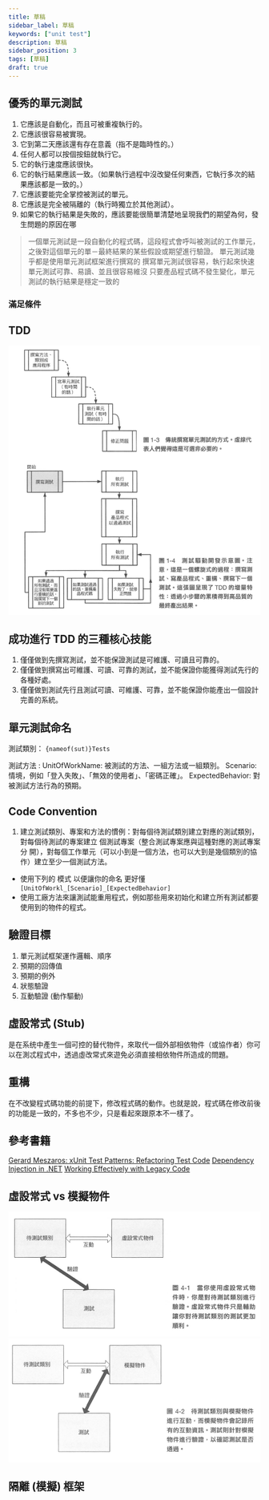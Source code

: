 ```yaml
---
title: 草稿
sidebar_label: 草稿
keywords: ["unit test"]
description: 草稿
sidebar_position: 3
tags: [草稿]
draft: true
---
```


## 優秀的單元測試

1. 它應該是自動化，而且可被重複執行的。
2. 它應該很容易被實現。
3. 它到第二天應該還有存在意義（指不是臨時性的。）
4. 任何人都可以按個按鈕就執行它。
5. 它的執行速度應該很快。
6. 它的執行結果應該一致。（如果執行過程中沒改變任何東西，它執行多次的結果應該都是一致的。）
7. 它應該要能完全掌控被測試的單元。
8. 它應該是完全被隔離的（執行時獨立於其他測試）。
9. 如果它的執行結果是失敗的，應該要能很簡單清楚地呈現我們的期望為何，發生問題的原因在哪

> 一個單元測試是一段自動化的程式碼，這段程式會呼叫被測試的工作單元，之後對這個單元的單－最終結果的某些假設或期望進行驗證。
> 單元測試幾乎都是使用單元測試框架進行撰寫的 撰寫單元測試很容易，執行起來快速
> 單元測試可靠、易讀、並且很容易維沒 只要產品程式碼不發生變化，單元測試的執行結果是穩定一致的

### 滿足條件



## TDD

![](img/2024-02-17-11-14-38.png)


## 成功進行 TDD 的三種核心技能
1. 僅僅做到先撰寫測試，並不能保證測試是可維護、可讀且可靠的。
2. 僅僅做到撰寫出可維護、可讀、可靠的測試，並不能保證你能獲得測試先行的各種好處。
3. 僅僅做到測試先行且測試可讀、可維護、可靠，並不能保證你能產出一個設計完善的系統。




## 單元測試命名

測試類別：
`{nameof(sut)}Tests`

測試方法 :
UnitOfWorkName: 被測試的方法、一組方法或一組類別。
Scenario: 情境，例如「登入失敗」、「無效的使用者」、「密碼正確」。
ExpectedBehavior: 對被測試方法行為的預期。

## Code Convention
1. 建立測試類別、專案和方法的慣例：對每個待測試類別建立對應的測試類別，對每個待測試的專案建立 個測試專案（整合測試專案應與這種對應的測試專案分
開），對每個工作單元（可以小到是一個方法，也可以大到是幾個類別的協作）建立至少一個測試方法。
- 使用下列的 模式 以便讓你的命名 更好懂
`[UnitOfWorkl_[Scenario]_[ExpectedBehavior]`
- 使用工廠方法來讓測試能重用程式，例如那些用來初始化和建立所有測試都要使用到的物件的程式。

## 驗證目標

1. 單元測試框架運作邏輯、順序
2. 預期的回傳值
3. 預期的例外
4. 狀態驗證
5. 互動驗證 (動作驅動)


## 虛設常式 (Stub)

是在系统中產生一個可控的替代物件，來取代一個外部相依物件（或協作者）你可以在測忒程式中，透過虛改常式來遊免必須直接相依物件所造成的問題。

## 重構
在不改變程式碼功能的前提下，修改程式碼的動作。也就是說，程式碼在修改前後的功能是一致的，不多也不少，只是看起來跟原本不一樣了。


## 參考書籍

[Gerard Meszaros: xUnit Test Patterns: Refactoring Test Code](https://www.amazon.com/xUnit-Test-Patterns-Refactoring-Code/dp/0131495054)
[Dependency Injection in .NET](https://www.manning.com/books/dependency-injection-in-dot-net)
[Working Effectively with Legacy Code](https://www.tenlong.com.tw/products/9789864344000?list_name=srh)


## 虛設常式 vs 模擬物件
![](img/2024-02-17-14-33-15.png)
![](img/2024-02-17-14-33-50.png)

## 隔離 (模擬) 框架

